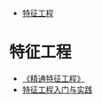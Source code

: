 <!-- TOC -->

- [特征工程](#特征工程)

<!-- /TOC -->
# 特征工程
- [《精通特征工程》](docs/精通特征工程.pdf)
- [特征工程入门与实践](特征工程入门与实践.md)